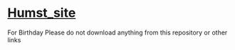 # [Humst_site](https://godoined.github.io/Humst_birthday.github.io/)
For Birthday
Please do not download anything from this repository or other links
